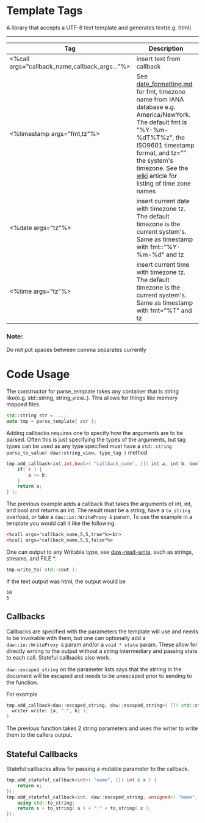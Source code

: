 # Template Tags

A library that accepts a UTF-8 text template and generates text(e.g. html)

--------------

| Tag                                            | Description                                                                                                                                                                                                                                                                                                                          |
|------------------------------------------------|--------------------------------------------------------------------------------------------------------------------------------------------------------------------------------------------------------------------------------------------------------------------------------------------------------------------------------------|
| <%call args="callback_name,callback_args..."%> | insert text from callback                                                                                                                                                                                                                                                                                                            |
| <%timestamp args="fmt,tz"%>                    | See [date_formatting.md](date_formatting.md) for fmt, timezone name from IANA database e.g. America/NewYork. The default fmt is "%Y-%m-%dT%T%z", the ISO9601 timestamp format, and tz="" the system's timezone.  See the [wiki](https://en.wikipedia.org/wiki/List_of_tz_database_time_zones) article for listing of time zone names |
| <%date args="tz"%>                             | insert current date with timezone tz. The default timezone is the current system's.  Same as timestamp with fmt="%Y-%m-%d" and tz                                                                                                                                                                                                    |
| <%time args="tz"%>                             | insert current time with timezone tz.  The default timezone is the current system's. Same as timestamp with fmt="%T" and tz                                                                                                                                                                                                          |

### Note:

Do not put spaces between comma separates currently

# Code Usage

The constructor for parse_template takes any container that is string like(e.g. std::string, string_view..). This allows for things like memory mapped files.

``` C++
std::string str = ...;
auto tmp = parse_template{ str };
```

Adding callbacks requires one to specify how the arguments are to be parsed. Often this is just specifying the types of the arguments, but tag types can be used as any type specified must have a ``` std::string parse_to_value( daw::string_view, type_tag ) ``` method

``` C++
tmp.add_callback<int,int,bool>( "callback_name", []( int a, int b, bool c ) {
	if( c ) {
		a += b;
	}
	return a;
} );
```

The previous example adds a callback that takes the arguments of int, int, and bool and returns an int. The result must be a string, have a ``` to_string ``` overload, or take a `daw::io::WriteProxy &` param. To use the example in a template you would call it like the following:

``` html
<%call args="callback_name,5,5,true"%><br>
<%call args="callback_name,5,5,false"%>
```

One can output to any Writable type, see [daw-read-write](https://github.com/beached/daw_read_write), such as strings, streams, and FILE *.

```cpp
tmp.write_to( std::cout );
```

If the text output was html, the output would be

```
10
5
```

## Callbacks

Callbacks are specified with the parameters the template will use and needs to be invokable with them, but one can optionally add a `daw::io::WriteProxy &` param and/or a `void * state` param. These allow for directly writing to the output without a string intermediary and passing state to each call. Stateful callbacks also work.

`daw::escaped_string` on the parameter lists says that the strring in the document will be escaped and needs to be unescaped prior to sending to the function.

For example

```cpp
tmp.add_callback<daw::escaped_string, daw::escaped_string>( []( std::string a, std::string b, daw::io::WriteProxy & writer ) {
  writer.write( {a, ":", b} );
)
```

The previous function takes 2 string parameters and uses the writer to write them to the callers output.

## Stateful Callbacks
Stateful callbacks allow for passing a mutable parameter to the callback.

```cpp
tmp.add_stateful_callback<int>( "name", []( int & x ) {
    return x;
});
tmp.add_stateful_callback<int, daw::escaped_string, unsigned>( "name", []( std::string s, unsigned u, int & x ) {
    using std::to_string;
    return s + to_string( u ) + ":" + to_string( x );
});
```
